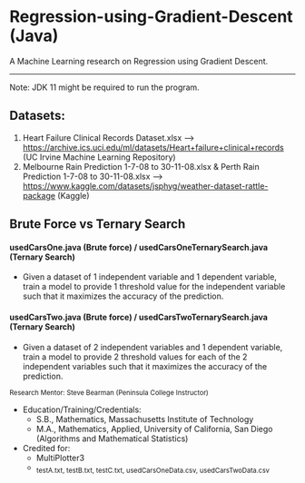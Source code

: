 # Regression-using-Gradient-Descent (Java)
A Machine Learning research on Regression using Gradient Descent.

___________________________________________________________________________________________________________________________________________________________

Note: JDK 11 might be required to run the program.

## Datasets:
1. Heart Failure Clinical Records Dataset.xlsx --> https://archive.ics.uci.edu/ml/datasets/Heart+failure+clinical+records (UC Irvine Machine Learning Repository)
2. Melbourne Rain Prediction 1-7-08 to 30-11-08.xlsx & Perth Rain Prediction 1-7-08 to 30-11-08.xlsx --> https://www.kaggle.com/datasets/jsphyg/weather-dataset-rattle-package (Kaggle)

## Brute Force vs Ternary Search
#### usedCarsOne.java (Brute force) / usedCarsOneTernarySearch.java (Ternary Search)
- Given a dataset of 1 independent variable and 1 dependent variable, train a model to provide 1 threshold value for the independent variable such that it maximizes the accuracy of the prediction.
#### usedCarsTwo.java (Brute force) / usedCarsTwoTernarySearch.java (Ternary Search)
- Given a dataset of 2 independent variables and 1 dependent variable, train a model to provide 2 threshold values for each of the 2 independent variables such that it maximizes the accuracy of the prediction.

<sub>Research Mentor: Steve Bearman (Peninsula College Instructor)</sub>
- Education/Training/Credentials:
  - S.B., Mathematics, Massachusetts Institute of Technology
  - M.A., Mathematics, Applied, University of California, San Diego (Algorithms and Mathematical Statistics)
- Credited for:
  - MultiPlotter3
  - <sub>testA.txt, testB.txt, testC.txt, usedCarsOneData.csv, usedCarsTwoData.csv</sub>
